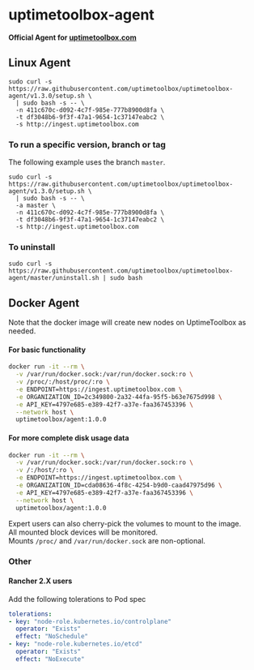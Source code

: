 # uptimetoolbox-agent

**Official Agent for [uptimetoolbox.com](https://www.uptimetoolbox.com)**


## Linux Agent

```
sudo curl -s https://raw.githubusercontent.com/uptimetoolbox/uptimetoolbox-agent/v1.3.0/setup.sh \
  | sudo bash -s -- \
  -n 411c670c-d092-4c7f-985e-777b8900d8fa \
  -t df3048b6-9f3f-47a1-9654-1c37147eabc2 \
  -s http://ingest.uptimetoolbox.com
```


### To run a specific version, branch or tag

The following example uses the branch `master`.
```
sudo curl -s https://raw.githubusercontent.com/uptimetoolbox/uptimetoolbox-agent/v1.3.0/setup.sh \
  | sudo bash -s -- \
  -a master \
  -n 411c670c-d092-4c7f-985e-777b8900d8fa \
  -t df3048b6-9f3f-47a1-9654-1c37147eabc2 \
  -s http://ingest.uptimetoolbox.com
```


### To uninstall 

```
sudo curl -s https://raw.githubusercontent.com/uptimetoolbox/uptimetoolbox-agent/master/uninstall.sh | sudo bash
```


## Docker Agent

Note that the docker image will create new nodes on UptimeToolbox as needed.

#### For basic functionality
```bash
docker run -it --rm \
  -v /var/run/docker.sock:/var/run/docker.sock:ro \
  -v /proc/:/host/proc/:ro \
  -e ENDPOINT=https://ingest.uptimetoolbox.com \
  -e ORGANIZATION_ID=2c349800-2a32-44fa-95f5-b63e7675d998 \
  -e API_KEY=4797e685-e389-42f7-a37e-faa367453396 \
  --network host \
  uptimetoolbox/agent:1.0.0
```

#### For more complete disk usage data
```bash
docker run -it --rm \
  -v /var/run/docker.sock:/var/run/docker.sock:ro \
  -v /:/host/:ro \
  -e ENDPOINT=https://ingest.uptimetoolbox.com \
  -e ORGANIZATION_ID=cda08636-4f8c-4254-b9d0-caad47975d96 \
  -e API_KEY=4797e685-e389-42f7-a37e-faa367453396 \
  --network host \
  uptimetoolbox/agent:1.0.0
```

Expert users can also cherry-pick the volumes to mount to the image.  
All mounted block devices will be monitored.  
Mounts `/proc/` and `/var/run/docker.sock` are non-optional.


### Other 

#### Rancher 2.X users

Add the following tolerations to Pod spec

```yaml
tolerations:
- key: "node-role.kubernetes.io/controlplane"
  operator: "Exists"
  effect: "NoSchedule"
- key: "node-role.kubernetes.io/etcd"
  operator: "Exists"
  effect: "NoExecute"
```

